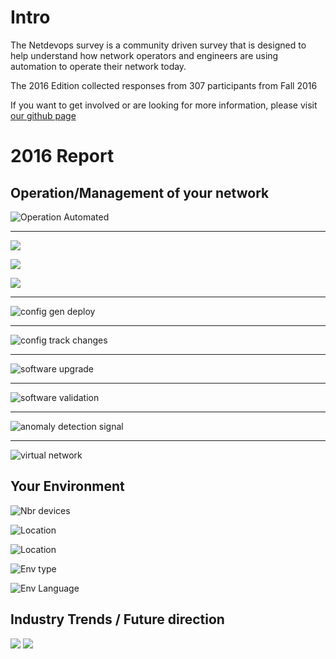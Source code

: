 

# Intro

The Netdevops survey is a community driven survey that is designed to help understand how network operators and engineers are using automation to operate their network today.

The 2016 Edition collected responses from 307 participants from Fall 2016

If you want to get involved or are looking for more information, please visit [our github page](https://github.com/dgarros/netdevops-survey/)

# 2016 Report
## Operation/Management of your network 

![Operation Automated](../graphs/png/netdevops_survey_2016_operation-automated_tool.png)

--------------

![](../graphs/png/netdevops_survey_2016_prod-changes_stack.png)

![](../graphs/png/netdevops_survey_2016_config-decide-changes_pie.png)

![](../graphs/png/netdevops_survey_2016_config-automated-changes_pie.png)

--------------

![config gen deploy](../graphs/png/netdevops_survey_2016_config-gen-deploy_tool.png)

--------------

![config track changes](../graphs/png/netdevops_survey_2016_config-track-changes_tool.png)

--------------

![software upgrade](../graphs/png/netdevops_survey_2016_software-upgrade_tool.png)

--------------

![software validation](../graphs/png/netdevops_survey_2016_software-validation_tool.png)

--------------

![anomaly detection signal](../graphs/png/netdevops_survey_2016_anomaly-detection_tool.png)

--------------

![virtual network](../graphs/png/netdevops_survey_2016_env-virtual-network_tool.png)

## Your Environment

![Nbr devices](../graphs/png/netdevops_survey_2016_env-nbr-devices_bar.png)

![Location](../graphs/png/netdevops_survey_2016_env-location_pie.png)

![Location](../graphs/png/netdevops_survey_2016_env-vendors_tool.png)

![Env type](../graphs/png/netdevops_survey_2016_env-type_tool.png)

![Env Language](../graphs/png/netdevops_survey_2016_env-language_stack.png)

## Industry Trends / Future direction

![](../graphs/png/netdevops_survey_2016_trend-tools_stack.png)
![](../graphs/png/netdevops_survey_2016_trend-topics_stack.png)
